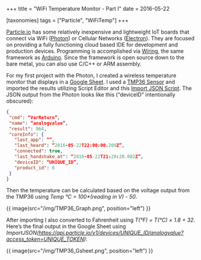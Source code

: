 +++
title = "WiFi Temperature Monitor - Part I"
date = 2016-05-22

[taxonomies]
tags = ["Particle", "WiFiTemp"]
+++

[Particle.io](https://www.particle.io/) has some relatively inexpensive and lightweight IoT boards that connect via WiFi ([Photon](https://www.particle.io/products/hardware/photon-wifi-dev-kit)) or Cellular Networks ([Electron](https://store.particle.io/collections/electron)). They are focused on providing a fully functioning cloud based IDE for development and production devices. Programming is accomplished via [Wiring](http://wiring.org.co/), the same framework as [Arduino](https://www.arduino.cc/). Since the framework is open source down to the bare metal, you can also use C/C++ or ARM assembly.

For my first project with the Photon, I created a wireless temperature monitor that displays in a [Google Sheet](https://www.google.com/sheets/about/). I used a [TMP36 Sensor](http://www.analog.com/en/products/analog-to-digital-converters/integrated-special-purpose-converters/digital-temperature-sensors/tmp36.html) and imported the results utilizing Script Editor and this [Import JSON Script](https://github.com/fastfedora/google-docs/blob/master/scripts/ImportJSON/Code.gs). The JSON output from the Photon looks like this (“deviceID” intentionally obscured):

```json
{
 "cmd": “VarReturn”,
 "name": “analogvalue”,
 "result": 964,
 "coreInfo": {
   "last_app": “”,
   "last_heard": “2016-05-22T22:00:00.209Z”,
   "connected": true,
   "last_handshake_at": “2016-05-22T21:20:20.002Z”,
   "deviceID": “UNIQUE_ID”,
   "product_id": 6
 }
}
```

<!-- more -->

Then the temperature can be calculated based on the voltage output from the TMP36 using _Temp °C = 100*(reading in V) - 50_.

{{ image(src="/img/TMP36_Graph.png", position="left") }}

After importing I also converted to Fahrenheit using _T(°F) = T(°C) × 1.8 + 32_. Here’s the final output in the Google Sheet using _ImportJSON(https://api.particle.io/v1/devices/UNIQUE_ID/analogvalue?access_token=UNIQUE_TOKEN)_:

{{ image(src="/img/TMP36_Gsheet.png", position="left") }}
